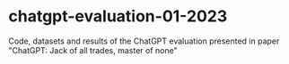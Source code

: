 # chatgpt-evaluation-01-2023
Code, datasets and results of the ChatGPT evaluation presented in paper "ChatGPT: Jack of all trades, master of none"
